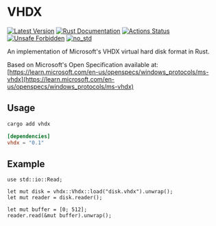 # VHDX
[![Latest Version](https://img.shields.io/crates/v/vhdx.svg)](https://crates.io/crates/vhdx)
[![Rust Documentation](https://docs.rs/vhdx/badge.svg)](https://docs.rs/vhdx)
[![Actions Status](https://github.com/calebfletcher/vhdx/workflows/ci/badge.svg)](https://github.com/calebfletcher/vhdx/actions)
[![Unsafe Forbidden](https://img.shields.io/badge/unsafe-forbidden-brightgreen.svg)](https://img.shields.io/badge/unsafe-forbidden-brightgreen.svg)
[![no_std](https://img.shields.io/badge/no__std-yes-blue)](https://img.shields.io/badge/no__std-yes-blue)

An implementation of Microsoft's VHDX virtual hard disk format in Rust.

Based on Microsoft's Open Specification available at:
[https://learn.microsoft.com/en-us/openspecs/windows_protocols/ms-vhdx](https://learn.microsoft.com/en-us/openspecs/windows_protocols/ms-vhdx)

## Usage
```bash
cargo add vhdx
```
```toml
[dependencies]
vhdx = "0.1"
```

## Example
```rust,no_run
use std::io::Read;

let mut disk = vhdx::Vhdx::load("disk.vhdx").unwrap();
let mut reader = disk.reader();

let mut buffer = [0; 512];
reader.read(&mut buffer).unwrap();
```
